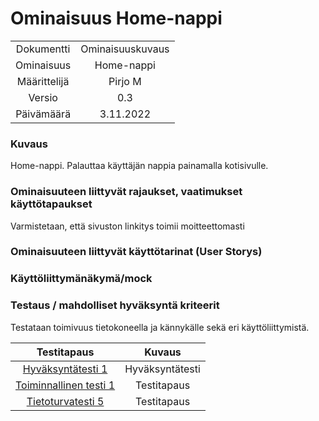 # Ominaisuus Home-nappi

| | |
|:-:|:-:|
| Dokumentti | Ominaisuuskuvaus |
| Ominaisuus | Home-nappi | 
| Määrittelijä | Pirjo M | 
| Versio | 0.3 |
| Päivämäärä | 3.11.2022 |

### Kuvaus

Home-nappi. Palauttaa käyttäjän nappia painamalla kotisivulle.

### Ominaisuuteen liittyvät rajaukset, vaatimukset käyttötapaukset

Varmistetaan, että sivuston linkitys toimii moitteettomasti

### Ominaisuuteen liittyvät käyttötarinat (User Storys)

### Käyttöliittymänäkymä/mock 


### Testaus / mahdolliset hyväksyntä kriteerit 

Testataan toimivuus tietokoneella ja kännykälle sekä eri käyttöliittymistä.

| Testitapaus  | Kuvaus  |
|:-:|:-:|
| [Hyväksyntätesti 1](pohjat/pohja-hyvaksyntatesti.md) | Hyväksyntätesti |
| [Toiminnallinen testi 1](pohjat/pohja-testitapaus.md)| Testitapaus |
| [Tietoturvatesti 5](pohjat/pohja-testitapaus.md)     | Testitapaus |





